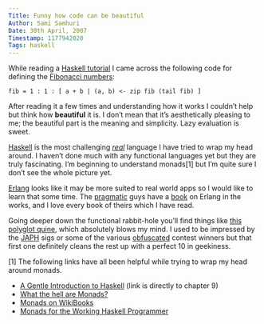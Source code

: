 ```yaml
---
Title: Funny how code can be beautiful
Author: Sami Samhuri
Date: 30th April, 2007
Timestamp: 1177942020
Tags: haskell
---
```


While reading a <a href="http://www.haskell.org/tutorial/index.html">Haskell tutorial</a> I came across the following code for defining the <a href="http://en.wikipedia.org/wiki/Fibonacci_number">Fibonacci numbers</a>:

    fib = 1 : 1 : [ a + b | (a, b) <- zip fib (tail fib) ]

After reading it a few times and understanding how it works I couldn’t help but think how <strong>beautiful</strong> it is. I don’t mean that it’s aesthetically pleasing to me; the beautiful part is the meaning and simplicity. Lazy evaluation is sweet.

<a href="http://www.haskell.org/">Haskell</a> is the most challenging <a href="http://en.wikipedia.org/wiki/Category:Esoteric_programming_languages"><em>real</em></a> language I have tried to wrap my head around. I haven’t done much with any functional languages yet but they are truly fascinating. I’m beginning to understand monads[1] but I’m quite sure I don’t see the whole picture yet.

<a href="http://www.erlang.org/">Erlang</a> looks like it may be more suited to real world apps so I would like to learn that some time. The <a href="http://pragprog.com/">pragmatic</a> guys have a <a href="http://www.pragmaticprogrammer.com/titles/jaerlang/">book</a> on Erlang in the works, and I love every book of theirs which I have read.

Going deeper down the functional rabbit-hole you’ll find things like <a href="http://swik.net/Haskell/del.icio.us+tag%2Fhaskell/A+polyglot+quine+in+Haskell,+OCaml+and+Scheme/41zs">this polyglot quine</a>, which absolutely blows my mind. I used to be impressed by the <a href="http://en.wikipedia.org/wiki/Just_another_Perl_hacker">JAPH</a> sigs or some of the various <a href="http://en.wikipedia.org/wiki/Obfuscated_code">obfuscated</a> contest winners but that first one definitely cleans the rest up with a perfect 10 in geekiness.

[1] The following links have all been helpful while trying to wrap my head around monads.

 * <a href="http://www.haskell.org/tutorial/monads.html">A Gentle Introduction to Haskell</a> (link is directly to chapter 9)
 * <a href="http://web.cecs.pdx.edu/~antoy/Courses/TPFLP/lectures/MONADS/Noel/research/monads.html">What the hell are Monads?</a>
 * <a href="http://en.wikibooks.org/wiki/Programming:Haskell_monads">Monads on WikiBooks</a>
 * <a href="http://www.engr.mun.ca/~theo/Misc/haskell_and_monads.htm">Monads for the Working Haskell Programmer</a>

